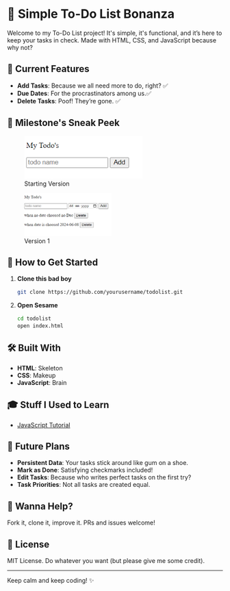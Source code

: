 # 📝  Simple To-Do List Bonanza

Welcome to my To-Do List project! It's simple, it's functional, and it’s here to keep your tasks in check. Made with HTML, CSS, and JavaScript because why not?

## 🌟 Current Features

- **Add Tasks**: Because we all need more to do, right? ✅
- **Due Dates**: For the procrastinators among us.✅
- **Delete Tasks**: Poof! They’re gone. ✅
  


## 📸 Milestone's Sneak Peek



<div display: flex;
    flex-wrap: wrap;
    margin-bottom: 1rem;>
  <figure>
    <img src="./images/starting.png" alt="Starting Version" height="100">
    <figcaption>Starting Version</figcaption>
  </figure>
</div>
<div class="image-container">
  <figure>
    <img src="./images/version1.png" alt="Version 1" height="100">
    <figcaption>Version 1</figcaption>
  </figure>
</div>


## 🚀 How to Get Started

1. **Clone this bad boy**
    ```bash
    git clone https://github.com/yourusername/todolist.git
    ```
2. **Open Sesame**
    ```bash
    cd todolist
    open index.html
    ```

## 🛠️ Built With

- **HTML**: Skeleton
- **CSS**: Makeup
- **JavaScript**: Brain

## 🎓 Stuff I Used to Learn

- [JavaScript Tutorial](https://youtu.be/EerdGm-ehJQ?t=29409)

## 🔮 Future Plans

- **Persistent Data**: Your tasks stick around like gum on a shoe.
- **Mark as Done**: Satisfying checkmarks included!
- **Edit Tasks**: Because who writes perfect tasks on the first try?
- **Task Priorities**: Not all tasks are created equal.


## 🤝 Wanna Help?

Fork it, clone it, improve it. PRs and issues welcome!


## 📜 License

MIT License. Do whatever you want (but please give me some credit).

---

Keep calm and keep coding! ✨
